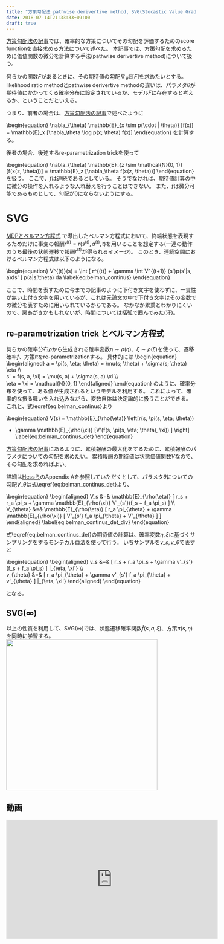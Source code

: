 ```yaml
---
title: "方策勾配法 pathwise derivertive method, SVG(Stocastic Value Gradient), DPG(Deterministic Policy Gradient)"
date: 2018-07-14T21:33:33+09:00
draft: true
---
```


[方策勾配法の記事](../20171117-reinforcement-learning-policy-gradient)では、確率的な方策についてその勾配を評価するためのscore functionを直接求める方法について述べた。
本記事では、方策勾配を求めるために価値関数の微分を計算する手法(pathwise derivertive method)について扱う。

何らかの関数$F$があるときに、その期待値の勾配$\nabla_{\theta} \mathbb{E}[F]$を求めたいとする。
likelihood ratio methodとpathwise derivertive methodの違いは、パラメタ$\theta$が期待値にかかってくる確率分布に設定されているか、モデル$F$に存在すると考えるか、ということだといえる。

つまり、前者の場合は、[方策勾配法の記事](../20171117-reinforcement-learning-policy-gradient)で述べたように

\begin{equation}
\nabla\_{\theta} \mathbb{E}\_{x \sim p(\cdot | \theta)} [f(x)] 
= \mathbb{E}_x \[\nabla\_\theta \log p(x; \theta) f(x)\]
\end{equation}
を計算する。

後者の場合、後述するre-parametrization trickを使って

\begin{equation}
\nabla\_{\theta} \mathbb{E}\_{z \sim \mathcal{N}(0, 1)} [f(x(z, \theta))] 
= \mathbb{E}\_z [\nabla\_\theta f(x(z, \theta))]
\end{equation}
を扱う。
ここで、$f$は連続であるとしている。
そうでなければ、期待値計算の中に微分の操作を入れるような入れ替えを行うことはできない。
また、$f$は微分可能であるものとして、勾配が0にならないようにする。

# SVG
[MDPとベルマン方程式](../20160410-reinforcement-learning-mdp-belman-equation)
で導出したベルマン方程式において、終端状態を表現するためだけに事変の報酬$r^{(t)} = r(s^{(t)}, a^{(t)}, t)$を用いることを想定する(一連の動作のうち最後の状態遷移で報酬$r^{(t)}$が得られるイメージ)。
このとき、連続空間におけるベルマン方程式は以下のようになる。

\begin{equation}
V^{(t)}(s) = \int \[ r^{(t)} + \gamma \int V^{(t+1)} (s')p(s'|s, a)ds' \] p(a|s;\theta) da
\label{eq:belman_continus}
\end{equation}

ここで、時間を表すために今までの記事のように下付き文字を使わずに、一貫性が無い上付き文字を用いているが、これは元論文の中で下付き文字はその変数での微分を表すために用いられているからである。
なかなか累乗とわかりにくいので、悪あがきかもしれないが、時間については括弧で囲んでみた(汗)。

## re-parametrization trick とベルマン方程式
何らかの確率分布$\rho$から生成される確率変数$\eta \sim \rho(\eta)$、$\xi \sim \rho(\xi)$を使って、遷移確率$f$、方策$\pi$をre-parametrizationする。
具体的には
\begin{equation}
\begin{aligned}
a = \pi(s, \eta; \theta) = \mu(s; \theta) + \sigma(s; \theta) \eta \\\\\
s' = f(s, a, \xi) = \mu(s, a) + \sigma(s, a) \xi \\\\\
\eta = \xi = \mathcal{N}(0, 1)
\end{aligned}
\end{equation}
のように、確率分布を使って、ある値が生成されるというモデルを利用する。
これによって、確率的な振る舞いを入れ込みながら、変数自体は決定論的に扱うことができる。
これと、式\eqref{eq:belman_continus}より

\begin{equation}
V(s) = \mathbb{E}\_{\rho(\eta)} \left\[r(s, \pi(s, \eta; \theta)) 
+ \gamma \mathbb{E}\_{\rho(\xi)} 
\[V'(f(s, \pi(s, \eta; \theta), \xi)) \]
\right\]
\label{eq:belman_continus_det}
\end{equation}

[方策勾配法の記事](../20171117-reinforcement-learning-policy-gradient)にあるように、累積報酬の最大化をするために、累積報酬のパラメタについての勾配を求めたい。
累積報酬の期待値は状態価値関数$V$なので、その勾配を求めればよい。

詳細は[Hessら](https://arxiv.org/abs/1510.09142)のAppendix Aを参照していただくとして、パラメタ$\theta$についての勾配$V\_\theta$は式\eqref{eq:belman_continus_det}より、

\begin{equation}
\begin{aligned}
V\_s &=& \mathbb{E}\_{\rho(\eta)} \[
r\_s +
r\_a \pi\_s +
\gamma \mathbb{E}\_{\rho(\xi)}
V'\_{s'}(f\_s + f\_a \pi\_s)
\] \\\\\
V\_{\theta} &=& \mathbb{E}\_{\rho(\eta)} \[
r\_a \pi\_{\theta} +
\gamma \mathbb{E}\_{\rho(\xi)}
\[
V'\_{s'} f\_a \pi\_{\theta} +
V'\_{\theta}
\]
\]
\end{aligned}
\label{eq:belman_continus_det_div}
\end{equation}

式\eqref{eq:belman_continus_det}の期待値の計算は、確率変数$\eta, \xi$に基づくサンプリングをするモンテカルロ法を使って行う。
いちサンプルを$v\_s, v\_{\theta}$で表すと

\begin{equation}
\begin{aligned}
v\_s &=& \[
r\_s +
r\_a \pi\_s +
\gamma v'\_{s'}(f\_s + f\_a \pi\_s)
\] \|\_{\eta, \xi'} \\\\\
v\_{\theta} &=& \[
r\_a \pi\_{\theta} +
\gamma v'\_{s'} f\_a \pi\_{\theta} +
v'\_{\theta}
\] \|\_{\eta, \xi'}
\end{aligned}
\end{equation}

となる。

## SVG($\infty$)
以上の性質を利用して、SVG($\infty$)では、状態遷移確率関数$\hat{f}(s, a, \xi)$、方策$\pi(s, \eta)$を同時に学習する。
<img src="/images/2018/07/svg_inf.png" width="400px">

## 動画
<iframe width="560" height="315" src="https://www.youtube.com/embed/PYdL7bcn_cM" frameborder="0" allow="autoplay; encrypted-media" allowfullscreen></iframe>
